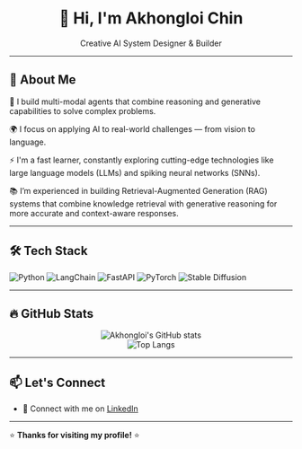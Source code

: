 <!-- GitHub Profile README for AkhongloiChin -->

<h1 align="center">👋 Hi, I'm Akhongloi Chin</h1>
<p align="center">Creative AI System Designer & Builder </p>

---

## 🚀 About Me

🔧 I build multi-modal agents that combine reasoning and generative capabilities to solve complex problems.

🌍 I focus on applying AI to real-world challenges — from vision to language.

⚡ I'm a fast learner, constantly exploring cutting-edge technologies like large language models (LLMs) and spiking neural networks (SNNs).

📚 I’m experienced in building Retrieval-Augmented Generation (RAG) systems that combine knowledge retrieval with generative reasoning for more accurate and context-aware responses.

---

## 🛠️ Tech Stack

![Python](https://img.shields.io/badge/-Python-3776AB?style=flat-square&logo=python&logoColor=white)
![LangChain](https://img.shields.io/badge/-LangChain-000000?style=flat-square&logo=chainlink)
![FastAPI](https://img.shields.io/badge/-FastAPI-009688?style=flat-square&logo=fastapi)
![PyTorch](https://img.shields.io/badge/-PyTorch-EE4C2C?style=flat-square&logo=pytorch)
![Stable Diffusion](https://img.shields.io/badge/-Stable%20Diffusion-101010?style=flat-square&logo=data:image/svg+xml;base64,...)

---

## 🔥 GitHub Stats

<p align="center">
  <img src="https://github-readme-stats.vercel.app/api?username=AkhongloiChin&show_icons=true&theme=tokyonight" alt="Akhongloi's GitHub stats" />
  <br/>
  <img src="https://github-readme-stats.vercel.app/api/top-langs/?username=AkhongloiChin&layout=compact&theme=tokyonight" alt="Top Langs" />
</p>

---

## 📫 Let's Connect

- 💼 Connect with me on [LinkedIn](https://www.linkedin.com/in/chi%E1%BA%BFn-ho%C3%A0ng-77274a25a)


---

⭐️ **Thanks for visiting my profile!** ⭐️
